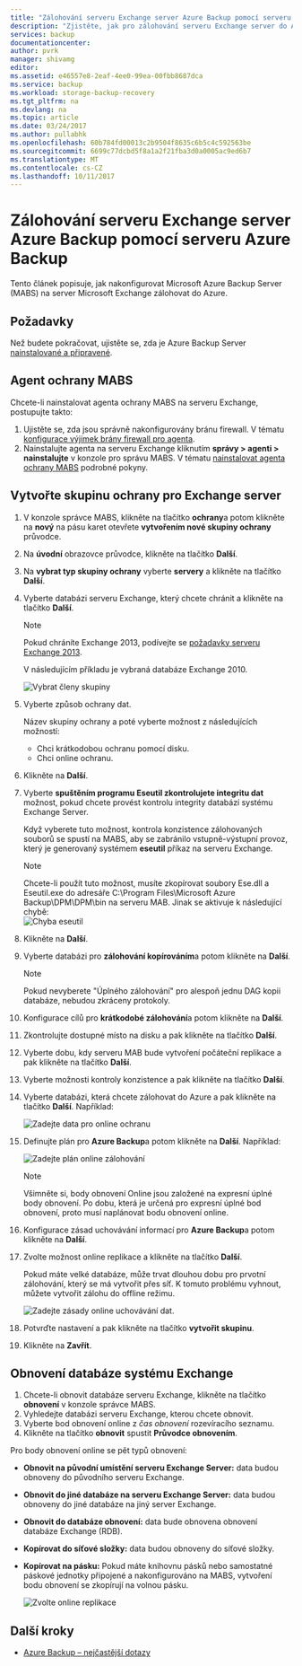 ```yaml
---
title: "Zálohování serveru Exchange server Azure Backup pomocí serveru Azure Backup | Microsoft Docs"
description: "Zjistěte, jak pro zálohování serveru Exchange server do Azure Backup pomocí serveru Azure Backup"
services: backup
documentationcenter: 
author: pvrk
manager: shivamg
editor: 
ms.assetid: e46557e8-2eaf-4ee0-99ea-00fbb8687dca
ms.service: backup
ms.workload: storage-backup-recovery
ms.tgt_pltfrm: na
ms.devlang: na
ms.topic: article
ms.date: 03/24/2017
ms.author: pullabhk
ms.openlocfilehash: 60b784fd00013c2b9504f8635c6b5c4c592563be
ms.sourcegitcommit: 6699c77dcbd5f8a1a2f21fba3d0a0005ac9ed6b7
ms.translationtype: MT
ms.contentlocale: cs-CZ
ms.lasthandoff: 10/11/2017
---
```

# <a name="back-up-an-exchange-server-to-azure-backup-with-azure-backup-server"></a>Zálohování serveru Exchange server Azure Backup pomocí serveru Azure Backup
Tento článek popisuje, jak nakonfigurovat Microsoft Azure Backup Server (MABS) na server Microsoft Exchange zálohovat do Azure.  

## <a name="prerequisites"></a>Požadavky
Než budete pokračovat, ujistěte se, zda je Azure Backup Server [nainstalované a připravené](backup-azure-microsoft-azure-backup.md).

## <a name="mabs-protection-agent"></a>Agent ochrany MABS
Chcete-li nainstalovat agenta ochrany MABS na serveru Exchange, postupujte takto:

1. Ujistěte se, zda jsou správně nakonfigurovány bránu firewall. V tématu [konfigurace výjimek brány firewall pro agenta](https://technet.microsoft.com/library/Hh758204.aspx).
2. Nainstalujte agenta na serveru Exchange kliknutím **správy > agenti > nainstalujte** v konzole pro správu MABS. V tématu [nainstalovat agenta ochrany MABS](https://technet.microsoft.com/library/hh758186.aspx?f=255&MSPPError=-2147217396) podrobné pokyny.

## <a name="create-a-protection-group-for-the-exchange-server"></a>Vytvořte skupinu ochrany pro Exchange server
1. V konzole správce MABS, klikněte na tlačítko **ochrany**a potom klikněte na **nový** na pásu karet otevřete **vytvořením nové skupiny ochrany** průvodce.
2. Na **úvodní** obrazovce průvodce, klikněte na tlačítko **Další**.
3. Na **vybrat typ skupiny ochrany** vyberte **servery** a klikněte na tlačítko **Další**.
4. Vyberte databázi serveru Exchange, který chcete chránit a klikněte na tlačítko **Další**.

   > [!NOTE]
   > Pokud chráníte Exchange 2013, podívejte se [požadavky serveru Exchange 2013](https://technet.microsoft.com/library/dn751029.aspx).
   >
   >

    V následujícím příkladu je vybraná databáze Exchange 2010.

    ![Vybrat členy skupiny](./media/backup-azure-backup-exchange-server/select-group-members.png)
5. Vyberte způsob ochrany dat.

    Název skupiny ochrany a poté vyberte možnost z následujících možností:

   * Chci krátkodobou ochranu pomocí disku.
   * Chci online ochranu.
6. Klikněte na **Další**.
7. Vyberte **spuštěním programu Eseutil zkontrolujete integritu dat** možnost, pokud chcete provést kontrolu integrity databází systému Exchange Server.

    Když vyberete tuto možnost, kontrola konzistence zálohovaných souborů se spustí na MABS, aby se zabránilo vstupně-výstupní provoz, který je generovaný systémem **eseutil** příkaz na serveru Exchange.

   > [!NOTE]
   > Chcete-li použít tuto možnost, musíte zkopírovat soubory Ese.dll a Eseutil.exe do adresáře C:\Program Files\Microsoft Azure Backup\DPM\DPM\bin na serveru MAB. Jinak se aktivuje k následující chybě:  
   > ![Chyba eseutil](./media/backup-azure-backup-exchange-server/eseutil-error.png)
   >
   >
8. Klikněte na **Další**.
9. Vyberte databázi pro **zálohování kopírováním**a potom klikněte na **Další**.

   > [!NOTE]
   > Pokud nevyberete "Úplného zálohování" pro alespoň jednu DAG kopii databáze, nebudou zkráceny protokoly.
   >
   >
10. Konfigurace cílů pro **krátkodobé zálohování**a potom klikněte na **Další**.
11. Zkontrolujte dostupné místo na disku a pak klikněte na tlačítko **Další**.
12. Vyberte dobu, kdy serveru MAB bude vytvoření počáteční replikace a pak klikněte na tlačítko **Další**.
13. Vyberte možnosti kontroly konzistence a pak klikněte na tlačítko **Další**.
14. Vyberte databázi, která chcete zálohovat do Azure a pak klikněte na tlačítko **Další**. Například:

    ![Zadejte data pro online ochranu](./media/backup-azure-backup-exchange-server/specify-online-protection-data.png)
15. Definujte plán pro **Azure Backup**a potom klikněte na **Další**. Například:

    ![Zadejte plán online zálohování](./media/backup-azure-backup-exchange-server/specify-online-backup-schedule.png)

    > [!NOTE]
    > Všimněte si, body obnovení Online jsou založené na expresní úplné body obnovení. Po dobu, která je určená pro expresní úplné bod obnovení, proto musí naplánovat bodu obnovení online.
    >
    >
16. Konfigurace zásad uchovávání informací pro **Azure Backup**a potom klikněte na **Další**.
17. Zvolte možnost online replikace a klikněte na tlačítko **Další**.

    Pokud máte velké databáze, může trvat dlouhou dobu pro prvotní zálohování, který se má vytvořit přes síť. K tomuto problému vyhnout, můžete vytvořit zálohu do offline režimu.  

    ![Zadejte zásady online uchovávání dat.](./media/backup-azure-backup-exchange-server/specify-online-retention-policy.png)
18. Potvrďte nastavení a pak klikněte na tlačítko **vytvořit skupinu**.
19. Klikněte na **Zavřít**.

## <a name="recover-the-exchange-database"></a>Obnovení databáze systému Exchange
1. Chcete-li obnovit databáze serveru Exchange, klikněte na tlačítko **obnovení** v konzole správce MABS.
2. Vyhledejte databázi serveru Exchange, kterou chcete obnovit.
3. Vyberte bod obnovení online z *čas obnovení* rozevíracího seznamu.
4. Klikněte na tlačítko **obnovit** spustit **Průvodce obnovením**.

Pro body obnovení online se pět typů obnovení:

* **Obnovit na původní umístění serveru Exchange Server:** data budou obnoveny do původního serveru Exchange.
* **Obnovit do jiné databáze na serveru Exchange Server:** data budou obnoveny do jiné databáze na jiný server Exchange.
* **Obnovit do databáze obnovení:** data bude obnovena obnovení databáze Exchange (RDB).
* **Kopírovat do síťové složky:** data budou obnoveny do síťové složky.
* **Kopírovat na pásku:** Pokud máte knihovnu pásků nebo samostatné páskové jednotky připojené a nakonfigurováno na MABS, vytvoření bodu obnovení se zkopírují na volnou pásku.

    ![Zvolte online replikace](./media/backup-azure-backup-exchange-server/choose-online-replication.png)

## <a name="next-steps"></a>Další kroky
* [Azure Backup – nejčastější dotazy](backup-azure-backup-faq.md)
